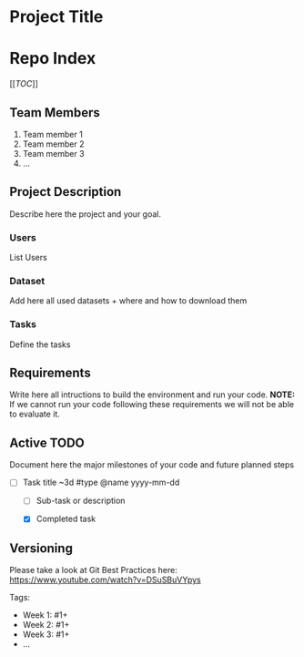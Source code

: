 # Project Title

# Repo Index

[[_TOC_]]

## Team Members

1. Team member 1
2. Team member 2
3. Team member 3
4. ...

## Project Description 
Describe here the project and your goal.

### Users
List Users

### Dataset
Add here all used datasets + where and how to download them 

### Tasks
Define the tasks

## Requirements
Write here all intructions to build the environment and run your code.
**NOTE:** If we cannot run your code following these requirements we will not be able to evaluate it.

## Active TODO
Document here the major milestones of your code and future planned steps

- [ ] Task title ~3d #type @name yyyy-mm-dd  
  - [ ] Sub-task or description  
  - [x] Completed task


## Versioning
Please take a look at Git Best Practices here: https://www.youtube.com/watch?v=DSuSBuVYpys

Tags:

- Week 1: #1+
- Week 2: #1+
- Week 3: #1+
- ...


